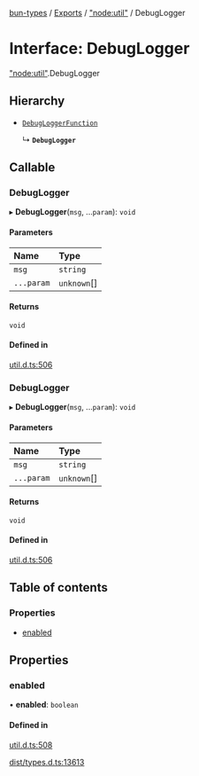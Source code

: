 [bun-types](../README.md) / [Exports](../modules.md) / ["node:util"](../modules/node_util_.md) / DebugLogger

# Interface: DebugLogger

["node:util"](../modules/node_util_.md).DebugLogger

## Hierarchy

- [`DebugLoggerFunction`](../modules/util_.md#debugloggerfunction)

  ↳ **`DebugLogger`**

## Callable

### DebugLogger

▸ **DebugLogger**(`msg`, ...`param`): `void`

#### Parameters

| Name | Type |
| :------ | :------ |
| `msg` | `string` |
| `...param` | `unknown`[] |

#### Returns

`void`

#### Defined in

[util.d.ts:506](https://github.com/valgaze/bun-types/blob/5e53f27/util.d.ts#L506)

### DebugLogger

▸ **DebugLogger**(`msg`, ...`param`): `void`

#### Parameters

| Name | Type |
| :------ | :------ |
| `msg` | `string` |
| `...param` | `unknown`[] |

#### Returns

`void`

#### Defined in

[util.d.ts:506](https://github.com/valgaze/bun-types/blob/5e53f27/util.d.ts#L506)

## Table of contents

### Properties

- [enabled](node_util_.DebugLogger.md#enabled)

## Properties

### enabled

• **enabled**: `boolean`

#### Defined in

[util.d.ts:508](https://github.com/valgaze/bun-types/blob/5e53f27/util.d.ts#L508)

[dist/types.d.ts:13613](https://github.com/valgaze/bun-types/blob/5e53f27/dist/types.d.ts#L13613)
